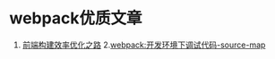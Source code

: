 # webpack优质文章

1. [ 前端构建效率优化之路](https://mp.weixin.qq.com/s/UZ-ytVffpCnyrvm_bkgiUA)
2.[webpack:开发环境下调试代码-source-map](https://blog.csdn.net/Celester_best/article/details/121988141)
